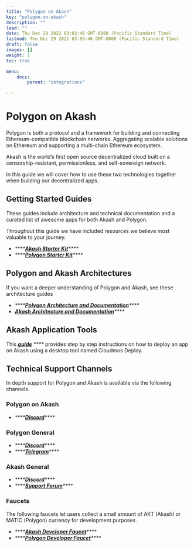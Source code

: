 ```yaml
---
title: "Polygon on Akash"
key: "polygon-on-akash"
description: ""
lead: ""
date: Thu Dec 29 2022 03:03:46 GMT-0800 (Pacific Standard Time)
lastmod: Thu Dec 29 2022 03:03:46 GMT-0800 (Pacific Standard Time)
draft: false
images: []
weight: 1
toc: true

menu:
    docs:
        parent: "integrations"

---
```

Polygon on Akash
================

Polygon is both a protocol and a framework for building and connecting Ethereum-compatible blockchain networks. Aggregating scalable solutions on Ethereum and supporting a multi-chain Ethereum ecosystem.

Akash is the world’s first open source decentralized cloud built on a censorship-resistant, permissionless, and self-sovereign network.

In this guide we will cover how to use these two technologies together when building our decentralized apps.

Getting Started Guides
----------------------

These guides include architecture and technical documentation and a curated list of awesome apps for both Akash and Polygon.

Throughout this guide we have included resources we believe most valuable to your journey.

*   _\*\*\*\*_[_**Akash Starter Kit**_](https://akashnet.notion.site/akashnet/Polygon-Akash-Starter-Kit-d4e817023556417ea8c9b679336d0d76)_\*\*\*\*_
*   _\*\*\*\*_[_**Polygon Starter Kit**_](https://polygontechnology.notion.site/Polygon-Starter-Kit-a289a505a0bb4e8b8189c1fc3b2223d0)_\*\*\*\*_

Polygon and Akash Architectures
-------------------------------

If you want a deeper understanding of Polygon and Akash, see these architecture guides

*   _\*\*\*\*_[_**Polygon Architecture and Documentation**_](https://docs.polygon.technology)_\*\*\*\*_
*   [_**Akash Architecture and Documentation**_](https://docs.akash.network)_\*\*\*\*_

Akash Application Tools
-----------------------

This [_**guide**_](https://docs.akash.network/guides/deploy) _\*\*\*\*_ provides step by step instructions on how to deploy an app on Akash using a desktop tool named Cloudmos Deploy.

Technical Support Channels
--------------------------

In depth support for Polygon and Akash is available via the following channels.

### Polygon on Akash

*   _\*\*\*\*_[_**Discord**_](https://discord.com/invite/xpUtZcWtyp)_\*\*\*\*_

### Polygon General

*   _\*\*\*\*_[_**Discord**_](https://discord.com/invite/polygon)_\*\*\*\*_
*   _\*\*\*\*_[_**Telegram**_](https://t.me/joinchat/UMpbSrjAY_Ffx5CD)_\*\*\*\*_

### Akash General

*   _\*\*\*\*_[_**Discord**_](https://discord.com/invite/akash)_\*\*\*\*_
*   _\*\*\*\*_[_**Support Forum**_](https://forum.akash.network)_\*\*\*\*_

### **Faucets**

The following faucets let users collect a small amount of AKT (Akash) or MATIC (Polygon) currency for development purposes.

*   _\*\*\*\*_[_**Akash Developer Faucet**_](https://drip.akash.network/login)_\*\*\*\*_
*   _\*\*\*\*_[_**Polygon Developer Faucet**_](https://faucet.polygon.technology)_\*\*\*\*_